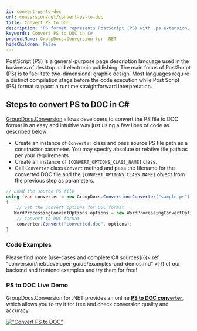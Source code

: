 ```yaml
---
id: convert-ps-to-doc
url: conversion/net/convert-ps-to-doc
title: Convert PS to DOC
description: "PS format represents PostScript (PS) with .ps extension. Learn how to convert PS to DOC file programmatically in C# language using GroupDocs.Conversion for .NET library."
keywords: Convert PS to DOC in C#
productName: GroupDocs.Conversion for .NET
hideChildren: False
---
```


PostScript (PS) is a general-purpose page description language used in the business of desktop and electronic publishing. The main focus of PostScript (PS) is to facilitate two-dimensional graphic design. Most languages require a distinct compilation stage before the code execution while Post Script (PS) format support a runtime straightforward interpretation.

## Steps to convert PS to DOC in C#

[GroupDocs.Conversion](https://products.groupdocs.com/conversion/net) allows developers to convert the PS file to DOC format in an easy and intuitive way just using a few lines of code as described below:

* Create an instance of `Converter` class and pass source PS file path as a constructor parameter. You may specify absolute or relative file path as per your requirements. 
* Create an instance of `[CONVERT_OPTIONS_CLASS_NAME]` class.
* Call `Converter` class `Convert` method and pass the filename for the converted DOC file and the `[CONVERT_OPTIONS_CLASS_NAME]` object from the previous step as parameters.

```csharp
// Load the source PS file
using (var converter = new GroupDocs.Conversion.Converter("sample.ps"))
{
    // Set the convert options for DOC format
   WordProcessingConvertOptions options = new WordProcessingConvertOptions { Format = GroupDocs.Conversion.FileTypes.WordProcessingFileType.Doc };
    // Convert to DOC format
    converter.Convert("converted.doc", options);
}
```

### Code Examples

Please find more [use-cases and complete C# sources]({{< ref "conversion/net/developer-guide/examples-and-demos.md" >}}) of our backend and frontend examples and try them for free!

### PS to DOC Live Demo

GroupDocs.Conversion for .NET provides an online [**PS to DOC converter**](https://products.groupdocs.app/conversion/ps-to-doc), which allows you to try it for free and check conversion quality and accuracy.

[!["Convert PS to DOC"](conversion/net/images/convert-to-doc/convert-ps-to-doc.png)](https://products.groupdocs.app/conversion/ps-to-doc)